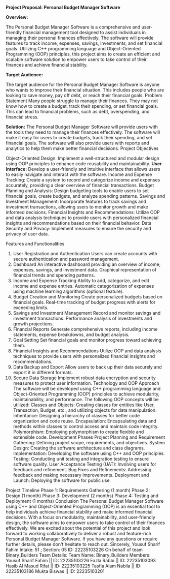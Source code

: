 ****Project Proposal: Personal Budget Manager Software****

**Overview:**

The Personal Budget Manager Software is a comprehensive and user-friendly financial management tool designed to assist individuals in managing their personal finances effectively. The software will provide features to track income, expenses, savings, investments, and set financial goals. Utilizing C++ programming language and Object-Oriented Programming (OOP) principles, this project aims to create an efficient and scalable software solution to empower users to take control of their finances and achieve financial stability.

**Target Audience:**

The target audience for the Personal Budget Manager Software is anyone who wants to improve their financial situation. This includes people who are looking to save money, pay off debt, or reach their financial goals.
Problem Statement
Many people struggle to manage their finances. They may not know how to create a budget, track their spending, or set financial goals. This can lead to financial problems, such as debt, overspending, and financial stress.

**Solution:**
The Personal Budget Manager Software will provide users with the tools they need to manage their finances effectively. The software will make it easy for users to create budgets, track their spending, and set financial goals. The software will also provide users with reports and analytics to help them make better financial decisions.
Project Objectives

Object-Oriented Design: 
Implement a well-structured and modular design using OOP principles to enhance code reusability and maintainability.
**User Interface:**
Develop a user-friendly and intuitive interface that allows users to easily navigate and interact with the software.
Income and Expense Tracking: 
Create a system to record and categorize income and expenses accurately, providing a clear overview of financial transactions.
Budget Planning and Analysis: 
Design budgeting tools to enable users to set financial goals, create budgets, and analyze spending patterns.
Savings and Investment Management: 
Incorporate features to track savings and investment transactions, allowing users to monitor growth and make informed decisions.
Financial Insights and Recommendations: Utilize OOP and data analysis techniques to provide users with personalized financial insights and recommendations based on their financial behavior.
Data Security and Privacy: Implement measures to ensure the security and privacy of user data.


Features and Functionalities
1. User Registration and Authentication
Users can create accounts with secure authentication and password management.
2. Dashboard
An interactive dashboard providing an overview of income, expenses, savings, and investment data.
Graphical representation of financial trends and spending patterns.
3. Income and Expense Tracking
Ability to add, categorize, and edit income and expense entries.
Automatic categorization of expenses using machine learning algorithms (optional feature).
4. Budget Creation and Monitoring
Create personalized budgets based on financial goals.
Real-time tracking of budget progress with alerts for exceeding limits.
5. Savings and Investment Management
Record and monitor savings and investment transactions.
Performance analysis of investments and growth projections.
6. Financial Reports
Generate comprehensive reports, including income statements, expense breakdowns, and budget analysis.
7. Goal Setting
Set financial goals and monitor progress toward achieving them.
8. Financial Insights and Recommendations
Utilize OOP and data analysis techniques to provide users with personalized financial insights and recommendations.
9. Data Backup and Export
Allow users to back up their data securely and export it in different formats.
10. Secure Data Storage
Implement robust data encryption and security measures to protect user information.
Technology and OOP Approach
The software will be developed using C++ programming language and Object-Oriented Programming (OOP) principles to achieve modularity, maintainability, and performance. The following OOP concepts will be utilized:
Classes and Objects: Creating classes for entities like User, Transaction, Budget, etc., and utilizing objects for data manipulation.
Inheritance: Designing a hierarchy of classes for better code organization and code reuse.
Encapsulation: Encapsulating data and methods within classes to control access and maintain code integrity.
Polymorphism: Employing polymorphism to create flexible and extensible code.
Development Phases
Project Planning and Requirement Gathering: Defining project scope, requirements, and objectives.
System Design: Creating the software architecture and class diagrams.
Implementation: Developing the software using C++ and OOP principles.
Testing: Conducting unit testing and integration testing to ensure software quality.
User Acceptance Testing (UAT): Involving users for feedback and refinement.
Bug Fixes and Refinements: Addressing feedback and making necessary improvements.
Deployment and Launch: Deploying the software for public use.


Project Timeline
Phase 1: Requirements Gathering (1 month)
Phase 2: Design (1 month)
Phase 3: Development (2 months)
Phase 4: Testing and Deployment (1 months)
Conclusion
The Personal Budget Manager Software using C++ and Object-Oriented Programming (OOP) is an essential tool to help individuals achieve financial stability and make informed financial decisions. With a focus on modularity, maintainability, and user-friendly design, the software aims to empower users to take control of their finances effectively.
We are excited about the potential of this project and look forward to working collaboratively to deliver a robust and feature-rich Personal Budget Manager Software.
If you have any questions or require further details, please don't hesitate to reach out.
Sincerely,
Yousuf Sharif Fahim
Intake: 51 ; Section: 05
ID: 22235103226
On behalf of team Binary_Builders
Team Details:
Team Name: Binary_Builders
Members: 
Yousuf Sharif Fahim  ||  ID: 22235103226
Fazla Rabbi  ||  ID: 22235103093
Hasib Al Masud Rifat  ||  ID: 22235103225 
Tasfia Alam Nabila  ||  ID: 22235103186
Mukta Biswas  ||  ID: 22235103201
